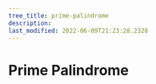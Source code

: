 ```yaml
---
tree_title: prime-palindrome
description: 
last_modified: 2022-06-09T21:23:28.2328
---
```


# Prime Palindrome
